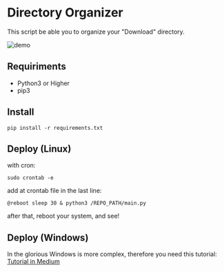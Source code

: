 # Directory Organizer
This script be able you to organize your "Download" directory.

![demo](https://github.com/cr0wg4n/directory-organizer/img/demo_gif.gif)

## Requiriments
- Python3 or Higher
- pip3

## Install 
```
pip install -r requirements.txt
```

## Deploy (Linux)
with cron:
```
sudo crontab -e 
```
add at crontab file in the last line:
```
@reboot sleep 30 & python3 /REPO_PATH/main.py
```
after that, reboot your system, and see!

## Deploy (Windows)
In the glorious Windows is more complex, therefore you need this tutorial:
[Tutorial in Medium](https://medium.com/@cr0wg4n)

